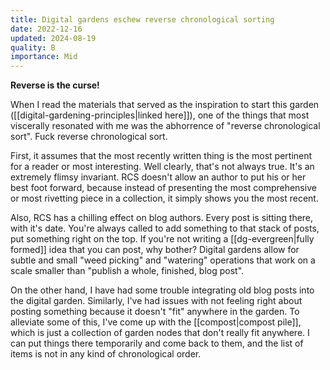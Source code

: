 ```yaml
---
title: Digital gardens eschew reverse chronological sorting
date: 2022-12-16
updated: 2024-08-19
quality: B
importance: Mid
---
```


**Reverse is the curse!**

When I read the materials that served as the inspiration to start this garden ([[digital-gardening-principles|linked here]]), one of the things that most viscerally resonated with me was the abhorrence of "reverse chronological sort". Fuck reverse chronological sort.

First, it assumes that the most recently written thing is the most pertinent for a reader or most interesting. Well clearly, that's not always true. It's an extremely flimsy invariant. RCS doesn't allow an author to put his or her best foot forward, because instead of presenting the most comprehensive or most rivetting piece in a collection, it simply shows you the most recent.

Also, RCS has a chilling effect on blog authors. Every post is sitting there, with it's date. You're always called to add something to that stack of posts, put something right on the top. If you're not writing a [[dg-evergreen|fully formed]] idea that you can post, why bother? Digital gardens allow for subtle and small "weed picking" and "watering" operations that work on a scale smaller than "publish a whole, finished, blog post".

On the other hand, I have had some trouble integrating old blog posts into the digital garden. Similarly, I've had issues with not feeling right about posting something because it doesn't "fit" anywhere in the garden. To alleviate some of this, I've come up with the [[compost|compost pile]], which is just a collection of garden nodes that don't really fit anywhere. I can put things there temporarily and come back to them, and the list of items is not in any kind of chronological order.
